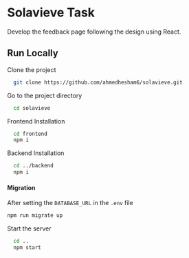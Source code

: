 
# Solavieve Task

Develop the feedback page following the design using React.


## Run Locally

Clone the project

```bash
  git clone https://github.com/ahmedhesham6/solavieve.git
```

Go to the project directory

```bash
  cd solavieve
```

Frontend Installation

```bash
  cd frontend
  npm i
```

Backend Installation

```bash
  cd ../backend
  npm i
```
#### Migration
After setting the `DATABASE_URL` in the `.env` file
```bash
npm run migrate up
```

Start the server

```bash
  cd ..
  npm start
```

